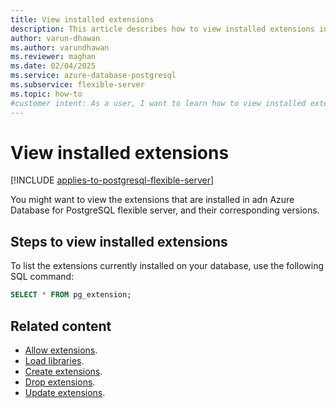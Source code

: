 ```yaml
---
title: View installed extensions
description: This article describes how to view installed extensions in an Azure Database for PostgreSQL flexible server.
author: varun-dhawan
ms.author: varundhawan
ms.reviewer: maghan
ms.date: 02/04/2025
ms.service: azure-database-postgresql
ms.subservice: flexible-server
ms.topic: how-to
#customer intent: As a user, I want to learn how to view installed extensions in an Azure Database for PostgreSQL flexible server.
---
```


# View installed extensions

[!INCLUDE [applies-to-postgresql-flexible-server](~/reusable-content/ce-skilling/azure/includes/postgresql/includes/applies-to-postgresql-flexible-server.md)]

You might want to view the extensions that are installed in adn Azure Database for PostgreSQL flexible server, and their corresponding versions.

## Steps to view installed extensions

To list the extensions currently installed on your database, use the following SQL command:

```sql
SELECT * FROM pg_extension;
```

## Related content

- [Allow extensions](how-to-allow-extensions.md).
- [Load libraries](how-to-load-libraries.md).
- [Create extensions](how-to-create-extensions.md).
- [Drop extensions](how-to-drop-extensions.md).
- [Update extensions](how-to-update-extensions.md).
